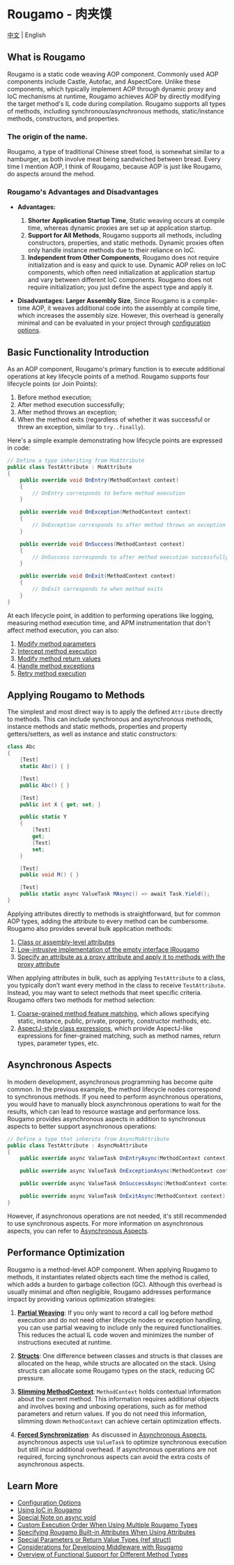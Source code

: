 
# Rougamo - 肉夹馍

[中文](README.md) | English

## What is Rougamo

Rougamo is a static code weaving AOP component. Commonly used AOP components include Castle, Autofac, and AspectCore. Unlike these components, which typically implement AOP through dynamic proxy and IoC mechanisms at runtime, Rougamo achieves AOP by directly modifying the target method's IL code during compilation. Rougamo supports all types of methods, including synchronous/asynchronous methods, static/instance methods, constructors, and properties.

### The origin of the name.

Rougamo, a type of traditional Chinese street food, is somewhat similar to a hamburger, as both involve meat being sandwiched between bread. Every time I mention AOP, I think of Rougamo, because AOP is just like Rougamo, do aspects around the mehod.

### Rougamo's Advantages and Disadvantages

- **Advantages:**
  1. **Shorter Application Startup Time**, Static weaving occurs at compile time, whereas dynamic proxies are set up at application startup.
  2. **Support for All Methods**, Rougamo supports all methods, including constructors, properties, and static methods. Dynamic proxies often only handle instance methods due to their reliance on IoC.
  3. **Independent from Other Components**, Rougamo does not require initialization and is easy and quick to use. Dynamic AOP relies on IoC components, which often need initialization at application startup and vary between different IoC components. Rougamo does not require initialization; you just define the aspect type and apply it.

- **Disadvantages:**
  **Larger Assembly Size**, Since Rougamo is a compile-time AOP, it weaves additional code into the assembly at compile time, which increases the assembly size. However, this overhead is generally minimal and can be evaluated in your project through [configuration options](https://github.com/inversionhourglass/Rougamo/wiki/%E9%85%8D%E7%BD%AE%E9%A1%B9).

## Basic Functionality Introduction

As an AOP component, Rougamo's primary function is to execute additional operations at key lifecycle points of a method. Rougamo supports four lifecycle points (or Join Points):
1. Before method execution;
2. After method execution successfully;
3. After method throws an exception;
4. When the method exits (regardless of whether it was successful or threw an exception, similar to `try..finally`).

Here's a simple example demonstrating how lifecycle points are expressed in code:

```csharp
// Define a type inheriting from MoAttribute
public class TestAttribute : MoAttribute
{
    public override void OnEntry(MethodContext context)
    {
        // OnEntry corresponds to before method execution
    }

    public override void OnException(MethodContext context)
    {
        // OnException corresponds to after method throws an exception
    }

    public override void OnSuccess(MethodContext context)
    {
        // OnSuccess corresponds to after method execution successfully
    }

    public override void OnExit(MethodContext context)
    {
        // OnExit corresponds to when method exits
    }
}
```

At each lifecycle point, in addition to performing operations like logging, measuring method execution time, and APM instrumentation that don't affect method execution, you can also:
1. [Modify method parameters](https://github.com/inversionhourglass/Rougamo/wiki/%E6%8E%A7%E5%88%B6%E6%96%B9%E6%B3%95%E6%89%A7%E8%A1%8C#%E4%BF%AE%E6%94%B9%E6%96%B9%E6%B3%95%E5%8F%82%E6%95%B0)
2. [Intercept method execution](https://github.com/inversionhourglass/Rougamo/wiki/%E6%8E%A7%E5%88%B6%E6%96%B9%E6%B3%95%E6%89%A7%E8%A1%8C#%E6%96%B9%E6%B3%95%E6%89%A7%E8%A1%8C%E6%8B%A6%E6%88%AA)
3. [Modify method return values](https://github.com/inversionhourglass/Rougamo/wiki/%E6%8E%A7%E5%88%B6%E6%96%B9%E6%B3%95%E6%89%A7%E8%A1%8C#%E4%BF%AE%E6%94%B9%E6%96%B9%E6%B3%95%E8%BF%94%E5%9B%9E%E5%80%BC)
4. [Handle method exceptions](https://github.com/inversionhourglass/Rougamo/wiki/%E6%8E%A7%E5%88%B6%E6%96%B9%E6%B3%95%E6%89%A7%E8%A1%8C#%E5%A4%84%E7%90%86%E6%96%B9%E6%B3%95%E5%BC%82%E5%B8%B8)
5. [Retry method execution](https://github.com/inversionhourglass/Rougamo/wiki/%E6%8E%A7%E5%88%B6%E6%96%B9%E6%B3%95%E6%89%A7%E8%A1%8C#%E9%87%8D%E8%AF%95%E6%89%A7%E8%A1%8C%E6%96%B9%E6%B3%95)

## Applying Rougamo to Methods

The simplest and most direct way is to apply the defined `Attribute` directly to methods. This can include synchronous and asynchronous methods, instance methods and static methods, properties and property getters/setters, as well as instance and static constructors:

```csharp
class Abc
{
    [Test]
    static Abc() { }

    [Test]
    public Abc() { }

    [Test]
    public int X { get; set; }

    public static Y
    {
        [Test]
        get;
        [Test]
        set;
    }

    [Test]
    public void M() { }

    [Test]
    public static async ValueTask MAsync() => await Task.Yield();
}
```

Applying attributes directly to methods is straightforward, but for common AOP types, adding the attribute to every method can be cumbersome. Rougamo also provides several bulk application methods:
1. [Class or assembly-level attributes](https://github.com/inversionhourglass/Rougamo/wiki/%E5%BA%94%E7%94%A8%E6%96%B9%E5%BC%8F#%E7%B1%BB%E6%88%96%E7%A8%8B%E5%BA%8F%E9%9B%86%E7%BA%A7attribute%E5%BA%94%E7%94%A8)
2. [Low-intrusive implementation of the empty interface IRougamo](https://github.com/inversionhourglass/Rougamo/wiki/%E5%BA%94%E7%94%A8%E6%96%B9%E5%BC%8F#%E5%AE%9E%E7%8E%B0%E7%A9%BA%E6%8E%A5%E5%8F%A3irougamo)
3. [Specify an attribute as a proxy attribute and apply it to methods with the proxy attribute](https://github.com/inversionhourglass/Rougamo/wiki/%E5%BA%94%E7%94%A8%E6%96%B9%E5%BC%8F#attribute%E4%BB%A3%E7%90%86)

When applying attributes in bulk, such as applying `TestAttribute` to a class, you typically don’t want every method in the class to receive `TestAttribute`. Instead, you may want to select methods that meet specific criteria. Rougamo offers two methods for method selection:
1. [Coarse-grained method feature matching](https://github.com/inversionhourglass/Rougamo/wiki/%E6%96%B9%E6%B3%95%E5%8C%B9%E9%85%8D#%E7%B2%97%E7%B2%92%E5%BA%A6%E7%9A%84%E6%96%B9%E6%B3%95%E7%89%B9%E6%80%A7%E5%8C%B9%E9%85%8D), which allows specifying static, instance, public, private, property, constructor methods, etc.
2. [AspectJ-style class expressions](https://github.com/inversionhourglass/Rougamo/wiki/%E6%96%B9%E6%B3%95%E5%8C%B9%E9%85%8D#%E7%B1%BBaspectj%E8%A1%A8%E8%BE%BE%E5%BC%8F%E5%8C%B9%E9%85%8D), which provide AspectJ-like expressions for finer-grained matching, such as method names, return types, parameter types, etc.

## Asynchronous Aspects

In modern development, asynchronous programming has become quite common. In the previous example, the method lifecycle nodes correspond to synchronous methods. If you need to perform asynchronous operations, you would have to manually block asynchronous operations to wait for the results, which can lead to resource wastage and performance loss. Rougamo provides asynchronous aspects in addition to synchronous aspects to better support asynchronous operations:

```csharp
// Define a type that inherits from AsyncMoAttribute
public class TestAttribute : AsyncMoAttribute
{
    public override async ValueTask OnEntryAsync(MethodContext context) { }

    public override async ValueTask OnExceptionAsync(MethodContext context) { }

    public override async ValueTask OnSuccessAsync(MethodContext context) { }

    public override async ValueTask OnExitAsync(MethodContext context) { }
}
```

However, if asynchronous operations are not needed, it's still recommended to use synchronous aspects. For more information on asynchronous aspects, you can refer to [Asynchronous Aspects](https://github.com/inversionhourglass/Rougamo/wiki/%E5%BC%82%E6%AD%A5%E5%88%87%E9%9D%A2).

## Performance Optimization

Rougamo is a method-level AOP component. When applying Rougamo to methods, it instantiates related objects each time the method is called, which adds a burden to garbage collection (GC). Although this overhead is usually minimal and often negligible, Rougamo addresses performance impact by providing various optimization strategies:

1. **[Partial Weaving](https://github.com/inversionhourglass/Rougamo/wiki/%E6%80%A7%E8%83%BD%E4%BC%98%E5%8C%96#%E9%83%A8%E5%88%86%E7%BC%96%E7%BB%87)**: If you only want to record a call log before method execution and do not need other lifecycle nodes or exception handling, you can use partial weaving to include only the required functionalities. This reduces the actual IL code woven and minimizes the number of instructions executed at runtime.
   
2. **[Structs](https://github.com/inversionhourglass/Rougamo/wiki/%E6%80%A7%E8%83%BD%E4%BC%98%E5%8C%96#%E7%BB%93%E6%9E%84%E4%BD%93)**: One difference between classes and structs is that classes are allocated on the heap, while structs are allocated on the stack. Using structs can allocate some Rougamo types on the stack, reducing GC pressure.
   
3. **[Slimming MethodContext](https://github.com/inversionhourglass/Rougamo/wiki/%E6%80%A7%E8%83%BD%E4%BC%98%E5%8C%96#%E7%98%A6%E8%BA%ABmethodcontext)**: `MethodContext` holds contextual information about the current method. This information requires additional objects and involves boxing and unboxing operations, such as for method parameters and return values. If you do not need this information, slimming down `MethodContext` can achieve certain optimization effects.
   
4. **[Forced Synchronization](https://github.com/inversionhourglass/Rougamo/wiki/%E6%80%A7%E8%83%BD%E4%BC%98%E5%8C%96#%E5%BC%BA%E5%88%B6%E5%90%8C%E6%AD%A5)**: As discussed in [Asynchronous Aspects](https://github.com/inversionhourglass/Rougamo/wiki/%E5%BC%82%E6%AD%A5%E5%88%87%E9%9D%A2), asynchronous aspects use `ValueTask` to optimize synchronous execution but still incur additional overhead. If asynchronous operations are not required, forcing synchronous aspects can avoid the extra costs of asynchronous aspects.

## Learn More

- [Configuration Options](https://github.com/inversionhourglass/Rougamo/wiki/%E9%85%8D%E7%BD%AE%E9%A1%B9)
- [Using IoC in Rougamo](https://github.com/inversionhourglass/Rougamo/wiki/%E5%85%B6%E4%BB%96#%E8%82%89%E5%A4%B9%E9%A6%8D%E4%B8%AD%E4%BD%BF%E7%94%A8IoC)
- [Special Note on async void](https://github.com/inversionhourglass/Rougamo/wiki/%E5%85%B6%E4%BB%96#async-void%E7%89%B9%E5%88%AB%E8%AF%B4%E6%98%8E)
- [Custom Execution Order When Using Multiple Rougamo Types](https://github.com/inversionhourglass/Rougamo/wiki/%E5%85%B6%E4%BB%96#%E5%BA%94%E7%94%A8%E5%A4%9A%E4%B8%AA%E8%82%89%E5%A4%B9%E9%A6%8D%E7%B1%BB%E5%9E%8B%E6%97%B6%E8%87%AA%E5%AE%9A%E4%B9%89%E6%89%A7%E8%A1%8C%E9%A1%BA%E5%BA%8F)
- [Specifying Rougamo Built-in Attributes When Using Attributes](https://github.com/inversionhourglass/Rougamo/wiki/%E5%85%B6%E4%BB%96#%E5%BA%94%E7%94%A8attribute%E6%97%B6%E6%8C%87%E5%AE%9A%E8%82%89%E5%A4%B9%E9%A6%8D%E5%86%85%E7%BD%AE%E5%B1%9E%E6%80%A7)
- [Special Parameters or Return Value Types (ref struct)](https://github.com/inversionhourglass/Rougamo/wiki/%E5%85%B6%E4%BB%96#%E7%89%B9%E6%AE%8A%E5%8F%82%E6%95%B0%E6%88%96%E8%BF%94%E5%9B%9E%E5%80%BC%E7%B1%BB%E5%9E%8Bref-struct)
- [Considerations for Developing Middleware with Rougamo](https://github.com/inversionhourglass/Rougamo/wiki/%E5%85%B6%E4%BB%96#%E4%BD%BF%E7%94%A8%E8%82%89%E5%A4%B9%E9%A6%8D%E5%BC%80%E5%8F%91%E4%B8%AD%E9%97%B4%E4%BB%B6%E6%B3%A8%E6%84%8F%E4%BA%8B%E9%A1%B9)
- [Overview of Functional Support for Different Method Types](https://github.com/inversionhourglass/Rougamo/wiki/%E5%85%B6%E4%BB%96#%E4%B8%8D%E5%90%8C%E7%A7%8D%E7%B1%BB%E7%9A%84%E6%96%B9%E6%B3%95%E5%AF%B9%E5%8A%9F%E8%83%BD%E6%94%AF%E6%8C%81%E6%80%A7%E4%B8%80%E8%A7%88)
